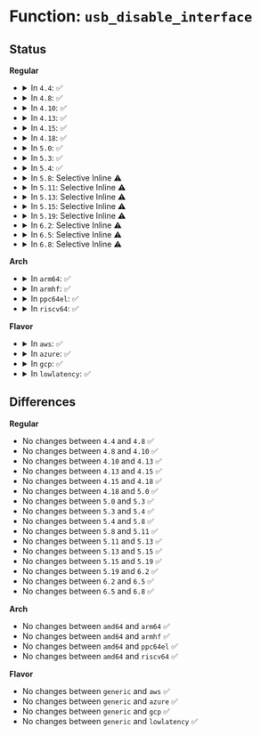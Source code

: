 # Function: <code>usb_disable_interface</code>

## Status
<b>Regular</b>
<ul>
<li>
<details>
<summary>In <code>4.4</code>: ✅</summary>

```c
void usb_disable_interface(struct usb_device *dev, struct usb_interface *intf, bool reset_hardware);
```

**Collision:** Unique Global

**Inline:** No

**Transformation:** False

**Instances:**

```
In drivers/usb/core/message.c (ffffffff816123f0)
Location: drivers/usb/core/message.c:1122
Inline: False
Direct callers:
  - drivers/usb/core/hub.c:usb_reset_and_verify_device
  - drivers/usb/core/message.c:usb_set_interface
  - drivers/usb/core/message.c:usb_set_interface
  - drivers/usb/core/message.c:usb_set_configuration
  - drivers/usb/core/driver.c:usb_unbind_interface
```
**Symbols:**

```
ffffffff816123f0-ffffffff81612448: usb_disable_interface (STB_GLOBAL)
```
</details>
</li>
<li>
<details>
<summary>In <code>4.8</code>: ✅</summary>

```c
void usb_disable_interface(struct usb_device *dev, struct usb_interface *intf, bool reset_hardware);
```

**Collision:** Unique Global

**Inline:** No

**Transformation:** False

**Instances:**

```
In drivers/usb/core/message.c (ffffffff81672390)
Location: drivers/usb/core/message.c:1119
Inline: False
Direct callers:
  - drivers/usb/core/hub.c:usb_reset_and_verify_device
  - drivers/usb/core/message.c:usb_set_configuration
  - drivers/usb/core/message.c:usb_set_interface
  - drivers/usb/core/message.c:usb_set_interface
  - drivers/usb/core/driver.c:usb_unbind_interface
```
**Symbols:**

```
ffffffff81672390-ffffffff816723e8: usb_disable_interface (STB_GLOBAL)
```
</details>
</li>
<li>
<details>
<summary>In <code>4.10</code>: ✅</summary>

```c
void usb_disable_interface(struct usb_device *dev, struct usb_interface *intf, bool reset_hardware);
```

**Collision:** Unique Global

**Inline:** No

**Transformation:** False

**Instances:**

```
In drivers/usb/core/message.c (ffffffff816a0040)
Location: drivers/usb/core/message.c:1122
Inline: False
Direct callers:
  - drivers/usb/core/hub.c:usb_reset_and_verify_device
  - drivers/usb/core/message.c:usb_set_configuration
  - drivers/usb/core/message.c:usb_set_interface
  - drivers/usb/core/message.c:usb_set_interface
  - drivers/usb/core/driver.c:usb_unbind_interface
```
**Symbols:**

```
ffffffff816a0040-ffffffff816a0098: usb_disable_interface (STB_GLOBAL)
```
</details>
</li>
<li>
<details>
<summary>In <code>4.13</code>: ✅</summary>

```c
void usb_disable_interface(struct usb_device *dev, struct usb_interface *intf, bool reset_hardware);
```

**Collision:** Unique Global

**Inline:** No

**Transformation:** False

**Instances:**

```
In drivers/usb/core/message.c (ffffffff816b5210)
Location: drivers/usb/core/message.c:1120
Inline: False
Direct callers:
  - drivers/usb/core/hub.c:usb_reset_and_verify_device
  - drivers/usb/core/message.c:usb_set_configuration
  - drivers/usb/core/message.c:usb_set_interface
  - drivers/usb/core/message.c:usb_set_interface
  - drivers/usb/core/driver.c:usb_unbind_interface
```
**Symbols:**

```
ffffffff816b5210-ffffffff816b5269: usb_disable_interface (STB_GLOBAL)
```
</details>
</li>
<li>
<details>
<summary>In <code>4.15</code>: ✅</summary>

```c
void usb_disable_interface(struct usb_device *dev, struct usb_interface *intf, bool reset_hardware);
```

**Collision:** Unique Global

**Inline:** No

**Transformation:** False

**Instances:**

```
In drivers/usb/core/message.c (ffffffff81720aa0)
Location: drivers/usb/core/message.c:1159
Inline: False
Direct callers:
  - drivers/usb/core/hub.c:usb_reset_and_verify_device
  - drivers/usb/core/message.c:usb_set_configuration
  - drivers/usb/core/message.c:usb_set_interface
  - drivers/usb/core/message.c:usb_set_interface
  - drivers/usb/core/driver.c:usb_unbind_interface
```
**Symbols:**

```
ffffffff81720aa0-ffffffff81720af9: usb_disable_interface (STB_GLOBAL)
```
</details>
</li>
<li>
<details>
<summary>In <code>4.18</code>: ✅</summary>

```c
void usb_disable_interface(struct usb_device *dev, struct usb_interface *intf, bool reset_hardware);
```

**Collision:** Unique Global

**Inline:** No

**Transformation:** False

**Instances:**

```
In drivers/usb/core/message.c (ffffffff8175f8b0)
Location: drivers/usb/core/message.c:1184
Inline: False
Direct callers:
  - drivers/usb/core/hub.c:usb_reset_and_verify_device
  - drivers/usb/core/message.c:usb_set_configuration
  - drivers/usb/core/message.c:usb_set_interface
  - drivers/usb/core/message.c:usb_set_interface
  - drivers/usb/core/message.c:usb_set_interface
  - drivers/usb/core/driver.c:usb_unbind_interface
```
**Symbols:**

```
ffffffff8175f8b0-ffffffff8175f906: usb_disable_interface (STB_GLOBAL)
```
</details>
</li>
<li>
<details>
<summary>In <code>5.0</code>: ✅</summary>

```c
void usb_disable_interface(struct usb_device *dev, struct usb_interface *intf, bool reset_hardware);
```

**Collision:** Unique Global

**Inline:** No

**Transformation:** False

**Instances:**

```
In drivers/usb/core/message.c (ffffffff81783e90)
Location: drivers/usb/core/message.c:1185
Inline: False
Direct callers:
  - drivers/usb/core/hub.c:usb_reset_and_verify_device
  - drivers/usb/core/message.c:usb_set_configuration
  - drivers/usb/core/message.c:usb_set_interface
  - drivers/usb/core/message.c:usb_set_interface
  - drivers/usb/core/message.c:usb_set_interface
  - drivers/usb/core/driver.c:usb_unbind_interface
```
**Symbols:**

```
ffffffff81783e90-ffffffff81783ee6: usb_disable_interface (STB_GLOBAL)
```
</details>
</li>
<li>
<details>
<summary>In <code>5.3</code>: ✅</summary>

```c
void usb_disable_interface(struct usb_device *dev, struct usb_interface *intf, bool reset_hardware);
```

**Collision:** Unique Global

**Inline:** No

**Transformation:** False

**Instances:**

```
In drivers/usb/core/message.c (ffffffff817c21d0)
Location: drivers/usb/core/message.c:1187
Inline: False
Direct callers:
  - drivers/usb/core/hub.c:usb_reset_and_verify_device
  - drivers/usb/core/message.c:usb_set_configuration
  - drivers/usb/core/message.c:usb_set_interface
  - drivers/usb/core/message.c:usb_set_interface
  - drivers/usb/core/message.c:usb_set_interface
  - drivers/usb/core/driver.c:usb_unbind_interface
```
**Symbols:**

```
ffffffff817c21d0-ffffffff817c2226: usb_disable_interface (STB_GLOBAL)
```
</details>
</li>
<li>
<details>
<summary>In <code>5.4</code>: ✅</summary>

```c
void usb_disable_interface(struct usb_device *dev, struct usb_interface *intf, bool reset_hardware);
```

**Collision:** Unique Global

**Inline:** No

**Transformation:** False

**Instances:**

```
In drivers/usb/core/message.c (ffffffff817f2b50)
Location: drivers/usb/core/message.c:1187
Inline: False
Direct callers:
  - drivers/usb/core/hub.c:usb_reset_and_verify_device
  - drivers/usb/core/message.c:usb_set_configuration
  - drivers/usb/core/message.c:usb_set_interface
  - drivers/usb/core/message.c:usb_set_interface
  - drivers/usb/core/message.c:usb_set_interface
  - drivers/usb/core/driver.c:usb_unbind_interface
```
**Symbols:**

```
ffffffff817f2b50-ffffffff817f2ba6: usb_disable_interface (STB_GLOBAL)
```
</details>
</li>
<li>
<details>
<summary>In <code>5.8</code>: Selective Inline ⚠️</summary>

```c
void usb_disable_interface(struct usb_device *dev, struct usb_interface *intf, bool reset_hardware);
```

**Collision:** Unique Global

**Inline:** Selective

**Transformation:** False

**Instances:**

```
In drivers/usb/core/message.c (ffffffff818c2a53)
Location: drivers/usb/core/message.c:1195
Inline: True
Inline callers:
  - drivers/usb/core/message.c:usb_set_interface
  - drivers/usb/core/message.c:usb_set_interface
Direct callers:
  - drivers/usb/core/hub.c:usb_reset_and_verify_device
  - drivers/usb/core/message.c:usb_set_configuration
  - drivers/usb/core/driver.c:usb_unbind_interface
```
**Symbols:**

```
ffffffff818c25b0-ffffffff818c2690: usb_disable_interface (STB_GLOBAL)
```
</details>
</li>
<li>
<details>
<summary>In <code>5.11</code>: Selective Inline ⚠️</summary>

```c
void usb_disable_interface(struct usb_device *dev, struct usb_interface *intf, bool reset_hardware);
```

**Collision:** Unique Global

**Inline:** Selective

**Transformation:** False

**Instances:**

```
In drivers/usb/core/message.c (ffffffff818ced73)
Location: drivers/usb/core/message.c:1336
Inline: True
Inline callers:
  - drivers/usb/core/message.c:usb_set_interface
  - drivers/usb/core/message.c:usb_set_interface
Direct callers:
  - drivers/usb/core/hub.c:usb_reset_and_verify_device
  - drivers/usb/core/message.c:usb_set_configuration
  - drivers/usb/core/driver.c:usb_unbind_interface
```
**Symbols:**

```
ffffffff818ce8d0-ffffffff818ce9b0: usb_disable_interface (STB_GLOBAL)
```
</details>
</li>
<li>
<details>
<summary>In <code>5.13</code>: Selective Inline ⚠️</summary>

```c
void usb_disable_interface(struct usb_device *dev, struct usb_interface *intf, bool reset_hardware);
```

**Collision:** Unique Global

**Inline:** Selective

**Transformation:** False

**Instances:**

```
In drivers/usb/core/message.c (ffffffff818b23a3)
Location: drivers/usb/core/message.c:1342
Inline: True
Inline callers:
  - drivers/usb/core/message.c:usb_set_interface
  - drivers/usb/core/message.c:usb_set_interface
Direct callers:
  - drivers/usb/core/hub.c:usb_reset_and_verify_device
  - drivers/usb/core/message.c:usb_set_configuration
  - drivers/usb/core/driver.c:usb_unbind_interface
```
**Symbols:**

```
ffffffff818b1f00-ffffffff818b1fe0: usb_disable_interface (STB_GLOBAL)
```
</details>
</li>
<li>
<details>
<summary>In <code>5.15</code>: Selective Inline ⚠️</summary>

```c
void usb_disable_interface(struct usb_device *dev, struct usb_interface *intf, bool reset_hardware);
```

**Collision:** Unique Global

**Inline:** Selective

**Transformation:** False

**Instances:**

```
In drivers/usb/core/message.c (ffffffff81947693)
Location: drivers/usb/core/message.c:1342
Inline: True
Inline callers:
  - drivers/usb/core/message.c:usb_set_interface
  - drivers/usb/core/message.c:usb_set_interface
Direct callers:
  - drivers/usb/core/hub.c:usb_reset_and_verify_device
  - drivers/usb/core/message.c:usb_set_configuration
  - drivers/usb/core/driver.c:usb_unbind_interface
```
**Symbols:**

```
ffffffff81947150-ffffffff81947249: usb_disable_interface (STB_GLOBAL)
```
</details>
</li>
<li>
<details>
<summary>In <code>5.19</code>: Selective Inline ⚠️</summary>

```c
void usb_disable_interface(struct usb_device *dev, struct usb_interface *intf, bool reset_hardware);
```

**Collision:** Unique Global

**Inline:** Selective

**Transformation:** False

**Instances:**

```
In drivers/usb/core/message.c (ffffffff81aa0b85)
Location: drivers/usb/core/message.c:1342
Inline: True
Inline callers:
  - drivers/usb/core/message.c:usb_set_configuration
  - drivers/usb/core/message.c:usb_set_interface
  - drivers/usb/core/message.c:usb_set_interface
Direct callers:
  - drivers/usb/core/hub.c:usb_reset_and_verify_device
  - drivers/usb/core/driver.c:usb_unbind_interface
```
**Symbols:**

```
ffffffff81a9fa70-ffffffff81a9fb76: usb_disable_interface (STB_GLOBAL)
```
</details>
</li>
<li>
<details>
<summary>In <code>6.2</code>: Selective Inline ⚠️</summary>

```c
void usb_disable_interface(struct usb_device *dev, struct usb_interface *intf, bool reset_hardware);
```

**Collision:** Unique Global

**Inline:** Selective

**Transformation:** False

**Instances:**

```
In drivers/usb/core/message.c (ffffffff81c2615b)
Location: drivers/usb/core/message.c:1343
Inline: True
Inline callers:
  - drivers/usb/core/message.c:usb_set_configuration
  - drivers/usb/core/message.c:usb_set_interface
  - drivers/usb/core/message.c:usb_set_interface
Direct callers:
  - drivers/usb/core/hub.c:usb_reset_and_verify_device
  - drivers/usb/core/driver.c:usb_unbind_interface
```
**Symbols:**

```
ffffffff81c24e80-ffffffff81c24f86: usb_disable_interface (STB_GLOBAL)
```
</details>
</li>
<li>
<details>
<summary>In <code>6.5</code>: Selective Inline ⚠️</summary>

```c
void usb_disable_interface(struct usb_device *dev, struct usb_interface *intf, bool reset_hardware);
```

**Collision:** Unique Global

**Inline:** Selective

**Transformation:** False

**Instances:**

```
In drivers/usb/core/message.c (ffffffff81c8d110)
Location: drivers/usb/core/message.c:1338
Inline: True
Inline callers:
  - drivers/usb/core/message.c:usb_set_configuration
  - drivers/usb/core/message.c:usb_set_interface
  - drivers/usb/core/message.c:usb_set_interface
Direct callers:
  - drivers/usb/core/hub.c:usb_reset_and_verify_device
  - drivers/usb/core/driver.c:usb_unbind_interface
```
**Symbols:**

```
ffffffff81c8be00-ffffffff81c8bf06: usb_disable_interface (STB_GLOBAL)
```
</details>
</li>
<li>
<details>
<summary>In <code>6.8</code>: Selective Inline ⚠️</summary>

```c
void usb_disable_interface(struct usb_device *dev, struct usb_interface *intf, bool reset_hardware);
```

**Collision:** Unique Global

**Inline:** Selective

**Transformation:** False

**Instances:**

```
In drivers/usb/core/message.c (ffffffff81d41c31)
Location: drivers/usb/core/message.c:1339
Inline: True
Inline callers:
  - drivers/usb/core/message.c:usb_set_configuration
  - drivers/usb/core/message.c:usb_set_interface
  - drivers/usb/core/message.c:usb_set_interface
Direct callers:
  - drivers/usb/core/hub.c:usb_reset_and_verify_device
  - drivers/usb/core/driver.c:usb_unbind_interface
```
**Symbols:**

```
ffffffff81d408e0-ffffffff81d409e6: usb_disable_interface (STB_GLOBAL)
```
</details>
</li>
</ul>
<b>Arch</b>
<ul>
<li>
<details>
<summary>In <code>arm64</code>: ✅</summary>

```c
void usb_disable_interface(struct usb_device *dev, struct usb_interface *intf, bool reset_hardware);
```

**Collision:** Unique Global

**Inline:** No

**Transformation:** False

**Instances:**

```
In drivers/usb/core/message.c (ffff800010a23518)
Location: drivers/usb/core/message.c:1187
Inline: False
Direct callers:
  - drivers/usb/core/hub.c:usb_reset_and_verify_device
  - drivers/usb/core/message.c:usb_set_configuration
  - drivers/usb/core/message.c:usb_set_interface
  - drivers/usb/core/message.c:usb_set_interface
  - drivers/usb/core/message.c:usb_set_interface
  - drivers/usb/core/driver.c:usb_unbind_interface
```
**Symbols:**

```
ffff800010a23518-ffff800010a23598: usb_disable_interface (STB_GLOBAL)
```
</details>
</li>
<li>
<details>
<summary>In <code>armhf</code>: ✅</summary>

```c
void usb_disable_interface(struct usb_device *dev, struct usb_interface *intf, bool reset_hardware);
```

**Collision:** Unique Global

**Inline:** No

**Transformation:** False

**Instances:**

```
In drivers/usb/core/message.c (c0af9b24)
Location: drivers/usb/core/message.c:1187
Inline: False
Direct callers:
  - drivers/usb/core/hub.c:usb_reset_and_verify_device
  - drivers/usb/core/message.c:usb_set_configuration
  - drivers/usb/core/message.c:usb_set_interface
  - drivers/usb/core/message.c:usb_set_interface
  - drivers/usb/core/message.c:usb_set_interface
  - drivers/usb/core/driver.c:usb_unbind_interface
```
**Symbols:**

```
c0af9b24-c0af9b84: usb_disable_interface (STB_GLOBAL)
```
</details>
</li>
<li>
<details>
<summary>In <code>ppc64el</code>: ✅</summary>

```c
void usb_disable_interface(struct usb_device *dev, struct usb_interface *intf, bool reset_hardware);
```

**Collision:** Unique Global

**Inline:** No

**Transformation:** False

**Instances:**

```
In drivers/usb/core/message.c (c000000000addef0)
Location: drivers/usb/core/message.c:1187
Inline: False
Direct callers:
  - drivers/usb/core/hub.c:usb_reset_and_verify_device
  - drivers/usb/core/message.c:usb_set_configuration
  - drivers/usb/core/message.c:usb_set_interface
  - drivers/usb/core/message.c:usb_set_interface
  - drivers/usb/core/message.c:usb_set_interface
  - drivers/usb/core/driver.c:usb_unbind_interface
```
**Symbols:**

```
c000000000addef0-c000000000addf94: usb_disable_interface (STB_GLOBAL)
```
</details>
</li>
<li>
<details>
<summary>In <code>riscv64</code>: ✅</summary>

```c
void usb_disable_interface(struct usb_device *dev, struct usb_interface *intf, bool reset_hardware);
```

**Collision:** Unique Global

**Inline:** No

**Transformation:** False

**Instances:**

```
In drivers/usb/core/message.c (ffffffe000645c28)
Location: drivers/usb/core/message.c:1187
Inline: False
Direct callers:
  - drivers/usb/core/hub.c:usb_reset_and_verify_device
  - drivers/usb/core/message.c:usb_set_configuration
  - drivers/usb/core/message.c:usb_set_interface
  - drivers/usb/core/message.c:usb_set_interface
  - drivers/usb/core/message.c:usb_set_interface
  - drivers/usb/core/driver.c:usb_unbind_interface
```
**Symbols:**

```
ffffffe000645c28-ffffffe000645c8e: usb_disable_interface (STB_GLOBAL)
```
</details>
</li>
</ul>
<b>Flavor</b>
<ul>
<li>
<details>
<summary>In <code>aws</code>: ✅</summary>

```c
void usb_disable_interface(struct usb_device *dev, struct usb_interface *intf, bool reset_hardware);
```

**Collision:** Unique Global

**Inline:** No

**Transformation:** False

**Instances:**

```
In drivers/usb/core/message.c (ffffffff817aaf30)
Location: drivers/usb/core/message.c:1187
Inline: False
Direct callers:
  - drivers/usb/core/hub.c:usb_reset_and_verify_device
  - drivers/usb/core/message.c:usb_set_configuration
  - drivers/usb/core/message.c:usb_set_interface
  - drivers/usb/core/message.c:usb_set_interface
  - drivers/usb/core/message.c:usb_set_interface
  - drivers/usb/core/driver.c:usb_unbind_interface
```
**Symbols:**

```
ffffffff817aaf30-ffffffff817aaf86: usb_disable_interface (STB_GLOBAL)
```
</details>
</li>
<li>
<details>
<summary>In <code>azure</code>: ✅</summary>

```c
void usb_disable_interface(struct usb_device *dev, struct usb_interface *intf, bool reset_hardware);
```

**Collision:** Unique Global

**Inline:** No

**Transformation:** False

**Instances:**

```
In drivers/usb/core/message.c (ffffffff8179c930)
Location: drivers/usb/core/message.c:1187
Inline: False
Direct callers:
  - drivers/usb/core/hub.c:usb_reset_and_verify_device
  - drivers/usb/core/message.c:usb_set_configuration
  - drivers/usb/core/message.c:usb_set_interface
  - drivers/usb/core/message.c:usb_set_interface
  - drivers/usb/core/message.c:usb_set_interface
  - drivers/usb/core/driver.c:usb_unbind_interface
```
**Symbols:**

```
ffffffff8179c930-ffffffff8179c986: usb_disable_interface (STB_GLOBAL)
```
</details>
</li>
<li>
<details>
<summary>In <code>gcp</code>: ✅</summary>

```c
void usb_disable_interface(struct usb_device *dev, struct usb_interface *intf, bool reset_hardware);
```

**Collision:** Unique Global

**Inline:** No

**Transformation:** False

**Instances:**

```
In drivers/usb/core/message.c (ffffffff817e79d0)
Location: drivers/usb/core/message.c:1187
Inline: False
Direct callers:
  - drivers/usb/core/hub.c:usb_reset_and_verify_device
  - drivers/usb/core/message.c:usb_set_configuration
  - drivers/usb/core/message.c:usb_set_interface
  - drivers/usb/core/message.c:usb_set_interface
  - drivers/usb/core/message.c:usb_set_interface
  - drivers/usb/core/driver.c:usb_unbind_interface
```
**Symbols:**

```
ffffffff817e79d0-ffffffff817e7a26: usb_disable_interface (STB_GLOBAL)
```
</details>
</li>
<li>
<details>
<summary>In <code>lowlatency</code>: ✅</summary>

```c
void usb_disable_interface(struct usb_device *dev, struct usb_interface *intf, bool reset_hardware);
```

**Collision:** Unique Global

**Inline:** No

**Transformation:** False

**Instances:**

```
In drivers/usb/core/message.c (ffffffff81801c20)
Location: drivers/usb/core/message.c:1187
Inline: False
Direct callers:
  - drivers/usb/core/hub.c:usb_reset_and_verify_device
  - drivers/usb/core/message.c:usb_set_configuration
  - drivers/usb/core/message.c:usb_set_interface
  - drivers/usb/core/message.c:usb_set_interface
  - drivers/usb/core/message.c:usb_set_interface
  - drivers/usb/core/driver.c:usb_unbind_interface
```
**Symbols:**

```
ffffffff81801c20-ffffffff81801c76: usb_disable_interface (STB_GLOBAL)
```
</details>
</li>
</ul>

## Differences
<b>Regular</b>
<ul>
<li>
No changes between <code>4.4</code> and <code>4.8</code> ✅
</li>
<li>
No changes between <code>4.8</code> and <code>4.10</code> ✅
</li>
<li>
No changes between <code>4.10</code> and <code>4.13</code> ✅
</li>
<li>
No changes between <code>4.13</code> and <code>4.15</code> ✅
</li>
<li>
No changes between <code>4.15</code> and <code>4.18</code> ✅
</li>
<li>
No changes between <code>4.18</code> and <code>5.0</code> ✅
</li>
<li>
No changes between <code>5.0</code> and <code>5.3</code> ✅
</li>
<li>
No changes between <code>5.3</code> and <code>5.4</code> ✅
</li>
<li>
No changes between <code>5.4</code> and <code>5.8</code> ✅
</li>
<li>
No changes between <code>5.8</code> and <code>5.11</code> ✅
</li>
<li>
No changes between <code>5.11</code> and <code>5.13</code> ✅
</li>
<li>
No changes between <code>5.13</code> and <code>5.15</code> ✅
</li>
<li>
No changes between <code>5.15</code> and <code>5.19</code> ✅
</li>
<li>
No changes between <code>5.19</code> and <code>6.2</code> ✅
</li>
<li>
No changes between <code>6.2</code> and <code>6.5</code> ✅
</li>
<li>
No changes between <code>6.5</code> and <code>6.8</code> ✅
</li>
</ul>
<b>Arch</b>
<ul>
<li>
No changes between <code>amd64</code> and <code>arm64</code> ✅
</li>
<li>
No changes between <code>amd64</code> and <code>armhf</code> ✅
</li>
<li>
No changes between <code>amd64</code> and <code>ppc64el</code> ✅
</li>
<li>
No changes between <code>amd64</code> and <code>riscv64</code> ✅
</li>
</ul>
<b>Flavor</b>
<ul>
<li>
No changes between <code>generic</code> and <code>aws</code> ✅
</li>
<li>
No changes between <code>generic</code> and <code>azure</code> ✅
</li>
<li>
No changes between <code>generic</code> and <code>gcp</code> ✅
</li>
<li>
No changes between <code>generic</code> and <code>lowlatency</code> ✅
</li>
</ul>

